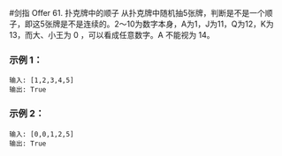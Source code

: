 #剑指 Offer 61. 扑克牌中的顺子
从扑克牌中随机抽5张牌，判断是不是一个顺子，即这5张牌是不是连续的。2～10为数字本身，A为1，J为11，Q为12，K为13，而大、小王为 0 ，可以看成任意数字。A 不能视为 14。

### 示例 1：
``` 
输入: [1,2,3,4,5]
输出: True
```
### 示例 2：
``` 
输入: [0,0,1,2,5]
输出: True
```